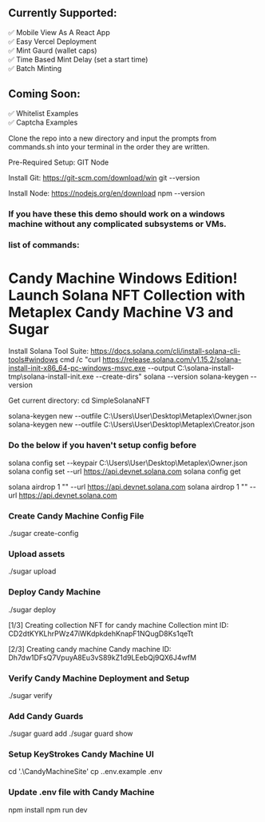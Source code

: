 ## Currently Supported:
✅ Mobile View As A React App <br>
✅ Easy Vercel Deployment <br>
✅ Mint Gaurd (wallet caps) <br>
✅ Time Based Mint Delay (set a start time) <br>
✅ Batch Minting

## Coming Soon:
✅ Whitelist Examples <br>
✅ Captcha Examples

Clone the repo into a new directory and input the prompts from commands.sh into your terminal in the order they are written.

Pre-Required Setup:
GIT
Node

Install Git:
https://git-scm.com/download/win
git --version

Install Node:
https://nodejs.org/en/download
npm --version

### If you have these this demo should work on a windows machine without any complicated subsystems or VMs. <br>

### list of commands:


# Candy Machine Windows Edition! Launch Solana NFT Collection with Metaplex Candy Machine V3 and Sugar



Install Solana Tool Suite:
https://docs.solana.com/cli/install-solana-cli-tools#windows
cmd /c "curl https://release.solana.com/v1.15.2/solana-install-init-x86_64-pc-windows-msvc.exe --output C:\solana-install-tmp\solana-install-init.exe --create-dirs"
solana --version
solana-keygen --version

Get current directory:
cd SimpleSolanaNFT

<Owner Wallet Public Key>
<Owner Wallet Phrase>
solana-keygen new --outfile C:\Users\User\Desktop\Metaplex\Owner.json
<Paste Here For Ease>


<Creator Wallet Public Key>
<Creator Wallet Phrase>
solana-keygen new --outfile C:\Users\User\Desktop\Metaplex\Creator.json
<Paste Here For Ease>


###  Do the below if you haven't setup config before 
solana config set --keypair C:\Users\User\Desktop\Metaplex\Owner.json
solana config set --url https://api.devnet.solana.com
solana config get

solana airdrop 1 "<creator wallet>" --url https://api.devnet.solana.com
solana airdrop 1 "<creator wallet>" --url https://api.devnet.solana.com


### Create Candy Machine Config File
./sugar create-config

### Upload assets
./sugar upload

### Deploy Candy Machine
./sugar deploy

[1/3] Creating collection NFT for candy machine
<Paste Here For Ease>
Collection mint ID: CD2dtKYKLhrPWz47iWKdpkdehKnapF1NQugD8Ks1qeTt

[2/3] Creating candy machine
<Paste Here For Ease>
Candy machine ID: Dh7dw1DFsQ7VpuyA8Eu3vS89kZ1d9LEebQj9QX6J4wfM

### Verify Candy Machine Deployment and Setup
./sugar verify

### Add Candy Guards
./sugar guard add
./sugar guard show

### Setup KeyStrokes Candy Machine UI
cd '.\CandyMachineSite\'
cp .\.env.example .env

### Update .env file with Candy Machine
npm install
npm run dev
